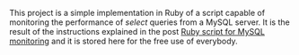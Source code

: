 This project is a simple implementation in Ruby of a script capable of monitoring the performance of *select* queries from a MySQL server. It is the result of the instructions explained in the post [Ruby script for MySQL monitoring](https://bitsofknowledge.net/2017/08/01/ruby-script-for-mysql-monitoring/) and it is stored here for the free use of everybody.
